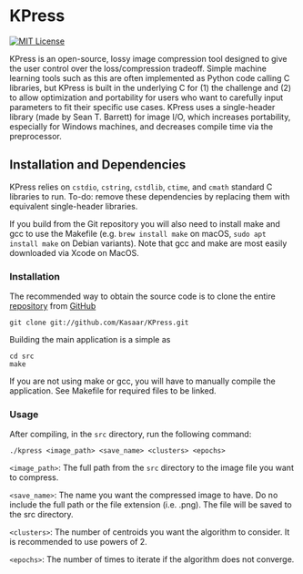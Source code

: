 
KPress
==========

[![MIT License](https://img.shields.io/badge/license-MIT-blue.svg?style=flat)](https://choosealicense.com/licenses/mit/)

KPress is an open-source, lossy image compression tool designed to give
the user control over the loss/compression tradeoff. Simple machine learning
tools such as this are often implemented as Python code calling C libraries,
but KPress is built in the underlying C for (1) the challenge and (2) to allow
optimization and portability for users who want to carefully input parameters
to fit their specific use cases. KPress uses a single-header library (made by
Sean T. Barrett) for image I/O, which increases portability, especially for
Windows machines, and decreases compile time via the preprocessor.

## Installation and Dependencies ##

KPress relies on `cstdio`, `cstring`, `cstdlib`, `ctime`, and `cmath`
standard C libraries to run. To-do: remove these dependencies by
replacing them with equivalent single-header libraries.

If you build from the Git repository you will also need to install make
and gcc to use the Makefile (e.g. `brew install make` on macOS,
`sudo apt install make` on Debian variants). Note that gcc and make
are most easily downloaded via Xcode on MacOS.

### Installation ###

The recommended way to obtain the source code is to clone the entire
[repository](https://github.com/Kasaar/KPress) from
[GitHub](https://github.com)

    git clone git://github.com/Kasaar/KPress.git

Building the main application is a simple as

    cd src
    make

If you are not using make or gcc, you will have to manually compile
the application. See Makefile for required files to be linked.

### Usage ###

After compiling, in the `src` directory, run the following command:

    ./kpress <image_path> <save_name> <clusters> <epochs>

`<image_path>`: The full path from the `src` directory to the image
file you want to compress.

`<save_name>`: The name you want the compressed image to have.
Do no include the full path or the file extension (i.e. .png).
The file will be saved to the src directory.

`<clusters>`: The number of centroids you want the algorithm to
consider. It is recommended to use powers of 2.

`<epochs>`: The number of times to iterate if the algorithm
does not converge.
